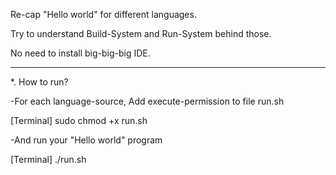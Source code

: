 Re-cap "Hello world" for different languages.

Try to understand Build-System and Run-System behind those. 

No need to install big-big-big IDE.

----------
*. How to run?

-For each language-source, Add execute-permission to file run.sh 

  [Terminal] sudo chmod +x run.sh

-And run your "Hello world" program

  [Terminal] ./run.sh

